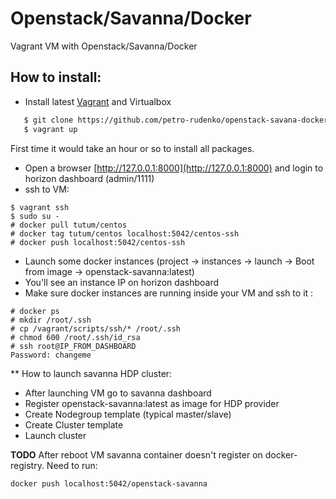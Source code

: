 # Openstack/Savanna/Docker

Vagrant VM with Openstack/Savanna/Docker

## How to install:
* Install latest [Vagrant](http://www.vagrantup.com/) and Virtualbox

```bash
   $ git clone https://github.com/petro-rudenko/openstack-savana-docker-sandbox && cd openstack-savana-docker-sandbox
   $ vagrant up
```
   First time it would take an hour or so to install all packages.
   
* Open a browser [http://127.0.0.1:8000](http://127.0.0.1:8000) and login to horizon dashboard (admin/1111)
* ssh to VM:

```
$ vagrant ssh
$ sudo su -
# docker pull tutum/centos
# docker tag tutum/centos localhost:5042/centos-ssh
# docker push localhost:5042/centos-ssh	
```

* Launch some docker instances (project -> instances -> launch -> Boot from image -> openstack-savanna:latest)
* You'll see an instance IP on horizon dashboard
* Make sure docker instances are running inside your VM and ssh to it :

```
# docker ps
# mkdir /root/.ssh
# cp /vagrant/scripts/ssh/* /root/.ssh
# chmod 600 /root/.ssh/id_rsa
# ssh root@IP_FROM_DASHBOARD
Password: changeme
```

** How to launch savanna HDP cluster:

* After launching VM go to savanna dashboard
* Register openstack-savanna:latest as image for HDP provider
* Create Nodegroup template (typical master/slave)
* Create Cluster template
* Launch cluster

**TODO** After reboot VM savanna container doesn't register on docker-registry. Need to run:

```
docker push localhost:5042/openstack-savanna
```
